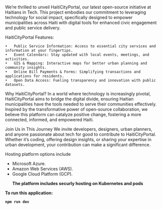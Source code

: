 We’re thrilled to unveil HaitiCityPortal, our latest open-source initiative at Haitians in Tech. This project embodies our commitment to leveraging technology for social impact, specifically designed to empower municipalities across Haiti with digital tools for enhanced civic engagement and public service delivery.

HaitiCityPortal Features:

	•	Public Service Information: Access to essential city services and information at your fingertips.
	•	Event Calendars: Stay updated with local events, meetings, and activities.
	•	GIS & Mapping: Interactive maps for better urban planning and community insights.
	•	Online Bill Payments & Forms: Simplifying transactions and applications for residents.
	•	Open Data Access: Fueling transparency and innovation with public datasets.

Why HaitiCityPortal?
In a world where technology is increasingly pivotal, HaitiCityPortal aims to bridge the digital divide, ensuring Haitian municipalities have the tools needed to serve their communities effectively. Inspired by the transformative power of open-source collaboration, we believe this platform can catalyze positive change, fostering a more connected, informed, and empowered Haiti.

Join Us in This Journey
We invite developers, designers, urban planners, and anyone passionate about tech for good to contribute to HaitiCityPortal. Whether it’s coding, offering design insights, or sharing your expertise in urban development, your contribution can make a significant difference.

Hosting platform options include 
<ul> 
                    <li> Microsoft Azure. </li> 
		      <li> Amazon Web Services (AWS). </li> 
	              <li> Google Cloud Platform (GCP). </li> 
</ul>

<ul> 
	<b> The platform includes securly hosting on Kubernetes and pods  <b> 

</ul>













To run this application:

```
npm run dev
```
